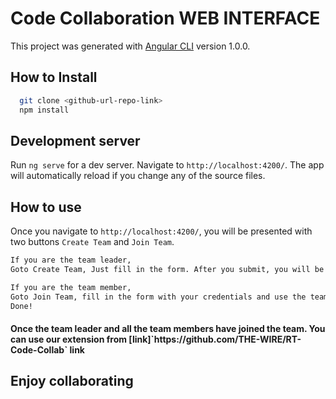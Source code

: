 # Code Collaboration WEB INTERFACE

This project was generated with [Angular CLI](https://github.com/angular/angular-cli) version 1.0.0.

## How to Install

```bash
  git clone <github-url-repo-link>
  npm install
```

## Development server

Run `ng serve` for a dev server. Navigate to `http://localhost:4200/`. The app will automatically reload if you change any of the source files.


## How to use

Once you navigate to `http://localhost:4200/`, you will be presented with two buttons `Create Team` and `Join Team`.

```bash
If you are the team leader,
Goto Create Team, Just fill in the form. After you submit, you will be given a team id which you have to share it with your team members by either mail/whatsapp/ etc.
```

```bash
If you are the team member,
Goto Join Team, fill in the form with your credentials and use the team id token which was generated by your team leader.
Done!
```

<h4> Once the team leader and all the team members have joined the team. You can use our extension from [link]`https://github.com/THE-WIRE/RT-Code-Collab` link <h4>

## Enjoy collaborating
